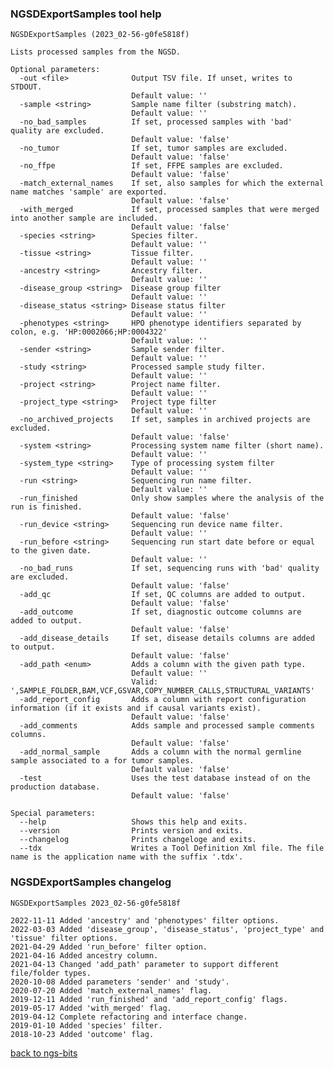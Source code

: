 ### NGSDExportSamples tool help
	NGSDExportSamples (2023_02-56-g0fe5818f)
	
	Lists processed samples from the NGSD.
	
	Optional parameters:
	  -out <file>              Output TSV file. If unset, writes to STDOUT.
	                           Default value: ''
	  -sample <string>         Sample name filter (substring match).
	                           Default value: ''
	  -no_bad_samples          If set, processed samples with 'bad' quality are excluded.
	                           Default value: 'false'
	  -no_tumor                If set, tumor samples are excluded.
	                           Default value: 'false'
	  -no_ffpe                 If set, FFPE samples are excluded.
	                           Default value: 'false'
	  -match_external_names    If set, also samples for which the external name matches 'sample' are exported.
	                           Default value: 'false'
	  -with_merged             If set, processed samples that were merged into another sample are included.
	                           Default value: 'false'
	  -species <string>        Species filter.
	                           Default value: ''
	  -tissue <string>         Tissue filter.
	                           Default value: ''
	  -ancestry <string>       Ancestry filter.
	                           Default value: ''
	  -disease_group <string>  Disease group filter
	                           Default value: ''
	  -disease_status <string> Disease status filter
	                           Default value: ''
	  -phenotypes <string>     HPO phenotype identifiers separated by colon, e.g. 'HP:0002066;HP:0004322'
	                           Default value: ''
	  -sender <string>         Sample sender filter.
	                           Default value: ''
	  -study <string>          Processed sample study filter.
	                           Default value: ''
	  -project <string>        Project name filter.
	                           Default value: ''
	  -project_type <string>   Project type filter
	                           Default value: ''
	  -no_archived_projects    If set, samples in archived projects are excluded.
	                           Default value: 'false'
	  -system <string>         Processing system name filter (short name).
	                           Default value: ''
	  -system_type <string>    Type of processing system filter
	                           Default value: ''
	  -run <string>            Sequencing run name filter.
	                           Default value: ''
	  -run_finished            Only show samples where the analysis of the run is finished.
	                           Default value: 'false'
	  -run_device <string>     Sequencing run device name filter.
	                           Default value: ''
	  -run_before <string>     Sequencing run start date before or equal to the given date.
	                           Default value: ''
	  -no_bad_runs             If set, sequencing runs with 'bad' quality are excluded.
	                           Default value: 'false'
	  -add_qc                  If set, QC columns are added to output.
	                           Default value: 'false'
	  -add_outcome             If set, diagnostic outcome columns are added to output.
	                           Default value: 'false'
	  -add_disease_details     If set, disease details columns are added to output.
	                           Default value: 'false'
	  -add_path <enum>         Adds a column with the given path type.
	                           Default value: ''
	                           Valid: ',SAMPLE_FOLDER,BAM,VCF,GSVAR,COPY_NUMBER_CALLS,STRUCTURAL_VARIANTS'
	  -add_report_config       Adds a column with report configuration information (if it exists and if causal variants exist).
	                           Default value: 'false'
	  -add_comments            Adds sample and processed sample comments columns.
	                           Default value: 'false'
	  -add_normal_sample       Adds a column with the normal germline sample associated to a for tumor samples.
	                           Default value: 'false'
	  -test                    Uses the test database instead of on the production database.
	                           Default value: 'false'
	
	Special parameters:
	  --help                   Shows this help and exits.
	  --version                Prints version and exits.
	  --changelog              Prints changeloge and exits.
	  --tdx                    Writes a Tool Definition Xml file. The file name is the application name with the suffix '.tdx'.
	
### NGSDExportSamples changelog
	NGSDExportSamples 2023_02-56-g0fe5818f
	
	2022-11-11 Added 'ancestry' and 'phenotypes' filter options.
	2022-03-03 Added 'disease_group', 'disease_status', 'project_type' and 'tissue' filter options.
	2021-04-29 Added 'run_before' filter option.
	2021-04-16 Added ancestry column.
	2021-04-13 Changed 'add_path' parameter to support different file/folder types.
	2020-10-08 Added parameters 'sender' and 'study'.
	2020-07-20 Added 'match_external_names' flag.
	2019-12-11 Added 'run_finished' and 'add_report_config' flags.
	2019-05-17 Added 'with_merged' flag.
	2019-04-12 Complete refactoring and interface change.
	2019-01-10 Added 'species' filter.
	2018-10-23 Added 'outcome' flag.
[back to ngs-bits](https://github.com/imgag/ngs-bits)